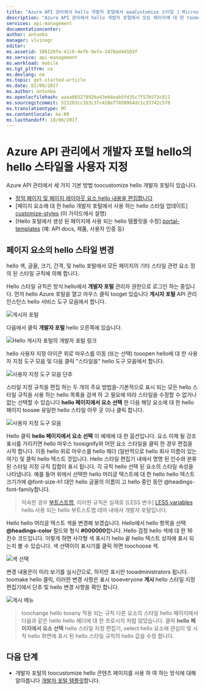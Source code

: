 ```yaml
---
title: "Azure API 관리에서 hello 개발자 포털에서 aaaCustomize 스타일 | Microsoft Docs"
description: "Azure API 관리에서 hello 개발자 포털에서 모든 페이지에 대 한 toomodify hello 스타일을 사용 하는 방법에 대해 알아봅니다."
services: api-management
documentationcenter: 
author: antonba
manager: vlvinogr
editor: 
ms.assetid: 186128fe-41c0-4efb-9efe-2478ad4d103f
ms.service: api-management
ms.workload: mobile
ms.tgt_pltfrm: na
ms.devlang: na
ms.topic: get-started-article
ms.date: 02/09/2017
ms.author: antonba
ms.openlocfilehash: aaaa86527992ba43e64eab5fd35c7f57b573c812
ms.sourcegitcommit: 523283cc1b3c37c428e77850964dc1c33742c5f0
ms.translationtype: MT
ms.contentlocale: ko-KR
ms.lasthandoff: 10/06/2017
---
```

# <a name="customize-hello-styling-of-hello-developer-portal-in-azure-api-management"></a>Azure API 관리에서 개발자 포털 hello의 hello 스타일을 사용자 지정
Azure API 관리에서 세 가지 기본 방법 toocustomize hello 개발자 포털이 있습니다.

* [정적 페이지 및 페이지 레이아웃 요소 hello 내용을 편집합니다][modify-content-layout]
* [페이지 요소에 대 한 hello 개발자 포털에서 사용 하는 hello 스타일 업데이트] [ customize-styles] (이 가이드에서 설명)
* [Hello 포털에서 생성 된 페이지에 사용 되는 hello 템플릿을 수정] [ portal-templates] (예: API docs, 제품, 사용자 인증 등)

## <a name="change-headers-styling"></a>페이지 요소의 hello 스타일 변경

hello 색, 글꼴, 크기, 간격, 및 hello 포털에서 모든 페이지의 기타 스타일 관련 요소 정의 된 스타일 규칙에 의해 합니다. 

Hello 스타일 규칙은 방식 hello에서 **개발자 포털** 관리자 권한으로 로그인 하는 중입니다. 먼저 hello Azure 포털을 열고 마우스 클릭 tooget 있습니다 **게시자 포털** API 관리 인스턴스 hello 서비스 도구 모음에서 합니다.

![게시자 포털][api-management-management-console]

다음에서 클릭 **개발자 포털** hello 오른쪽에 있습니다. 

![Hello 게시자 포털의 개발자 포털 링크][api-management-pp-dp-link]

hello 사용자 지정 아이콘 위로 마우스를 이동 (또는 선택) tooopen hello에 대 한 사용자 지정 도구 모음 및 다음 클릭 "스타일을" hello 도구 모음에서 합니다.

![사용자 지정 도구 모음 단추][api-management-customization-toolbar-button]

스타일 지정 규칙을 편집 하는 두 개의 주요 방법을-기본적으로 표시 되는 모든 hello 스타일 규칙을 사용 하는 hello 목록을 검색 하 고 필요에 따라 스타일을 수정할 수 없거나 없는 선택할 수 있습니다 **hello 페이지에서 요소 선택** 한 다음 해당 요소에 대 한 hello 페이지 toosee 유일한 hello 스타일 아무 곳 이나 클릭 합니다.

![사용자 지정 도구 모음][api-management-customization-toolbar]

Hello 클릭 **hello 페이지에서 요소 선택** 이 예제에 대 한 옵션입니다.  요소 이제 될 강조 표시를 가리키면 hello 마우스 toosignify와 어떤 요소 스타일을 클릭 한 경우 편집을 시작 합니다. 이동 hello 위로 마우스를 hello 헤더 (일반적으로 hello 회사 이름이 있는 여기) 및 클릭 hello 텍스트 것입니다. Hello 스타일 편집기 내에서 명명 된 인수와 분류 된 스타일 지정 규칙 집합이 표시 됩니다. 각 규칙 hello 선택 된 요소의 스타일 속성을 나타냅니다. 예를 들어 위에서 선택한 hello 머리글 텍스트에 대 한 hello hello 텍스트 크기가에 @font-size-h1 대안 hello 글꼴의 이름이 고 hello 중인 동안 @headings-font-family합니다.

> 익숙한 경우 [부트스트랩][bootstrap], 이러한 규칙은 실제로 [LESS 변수] [ LESS variables] hello 사용 되는 hello 부트스트랩 테마 내에서 개발자 포털입니다.
> 
> 

Hello hello 머리글 텍스트 색을 변경해 보겠습니다. Hello에서 hello 항목을 선택  **@headings-color**  필드와 형식 **#000000**합니다. Hello 검정 hello 색에 대 한 16 진수 코드입니다. 이렇게 하면 사각형 색 표시기 hello 끝 hello 텍스트 상자에 표시 되는지 볼 수 있습니다. 색 선택이이 표시기를 클릭 하면 toochoose 색.

![색 선택][api-management-customization-toolbar-color-picker]

변경 내용은이 미리 보기를 실시간으로, 하지만 표시만 tooadministrators 됩니다. toomake hello 클릭, 이러한 변경 사항은 표시 tooeveryone **게시** hello 스타일 지정 편집기에서 단추 및 hello 변경 사항을 확인 합니다.

![게시 메뉴][api-management-customization-toolbar-publish-form]

> toochange hello tooany 적용 되는 규칙 다른 요소의 스타일 hello 페이지에서 다음과 같은 hello hello 헤더에 대 한 프로시저 처럼 않았습니다. 클릭 **hello 페이지에서 요소 선택** hello 스타일 지정 편집기, select hello 요소에 관심이 및 시작 hello 화면에 표시 된 hello 스타일 규칙의 hello 값을 수정 합니다.
> 
> 


## <a name="next-steps"> </a>다음 단계
* 개발자 포털의 toocustomize hello 콘텐츠 페이지를 사용 하 여 하는 방식에 대해 알아봅니다 [개발자 포털 템플릿](api-management-developer-portal-templates.md)합니다.

[Change hello styling of hello headers]: #change-headers-styling
[Next steps]: #next-steps

[Azure Classic Portal]: https://manage.windowsazure.com/

[api-management-management-console]: ./media/api-management-customize-styles/api-management-management-console.png
[api-management-pp-dp-link]: ./media/api-management-customize-styles/api-management-pp-dp-link.png
[api-management-customization-toolbar-button]: ./media/api-management-customize-styles/api-management-customization-toolbar-button.png
[api-management-customization-toolbar]: ./media/api-management-customize-styles/api-management-customization-toolbar.png
[api-management-customization-toolbar-color-picker]: ./media/api-management-customize-styles/api-management-customization-toolbar-color-picker.png
[api-management-customization-toolbar-publish-form]: ./media/api-management-customize-styles/api-management-customization-toolbar-publish-form.png

[modify-content-layout]: api-management-modify-content-layout.md
[customize-styles]: api-management-customize-styles.md
[portal-templates]: api-management-developer-portal-templates.md

[bootstrap]: http://getbootstrap.com/
[LESS variables]: http://getbootstrap.com/css/
